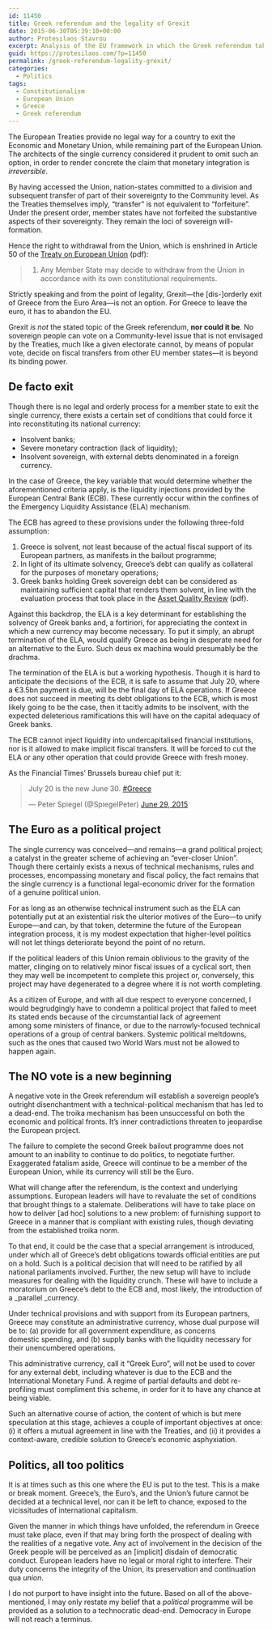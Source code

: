 ```yaml
---
id: 11450
title: Greek referendum and the legality of Grexit
date: 2015-06-30T05:39:10+00:00
author: Protesilaos Stavrou
excerpt: Analysis of the EU framework in which the Greek referendum takes place. A political arrangement will be provided as a solution to a technocratic dead-end.
guid: https://protesilaos.com/?p=11450
permalink: /greek-referendum-legality-grexit/
categories:
  - Politics
tags:
  - Constitutionalism
  - European Union
  - Greece
  - Greek referendum
---
```

The European Treaties provide no legal way for a country to exit the Economic and Monetary Union, while remaining part of the European Union. The architects of the single currency considered it prudent to omit such an option, in order to render concrete the claim that monetary integration is _irreversible_.

By having accessed the Union, nation-states committed to a division and subsequent transfer of part of their sovereignty to the Community level. As the Treaties themselves imply, &#8220;transfer&#8221; is not equivalent to &#8220;forfeiture&#8221;. Under the present order, member states have not forfeited the substantive aspects of their sovereignty. They remain the loci of sovereign will-formation.

Hence the right to withdrawal from the Union, which is enshrined in Article 50 of the <a href="http://eur-lex.europa.eu/legal-content/EN/TXT/PDF/?uri=CELEX:12012M/TXT&from=EN" target="_blank">Treaty on European Union</a> (pdf):

> 1. Any Member State may decide to withdraw from the Union in accordance with its own constitutional requirements.

Strictly speaking and from the point of legality, Grexit—the [dis-]orderly exit of Greece from the Euro Area—is not an option. For Greece to leave the euro, it has to abandon the EU.

Grexit _is not_ the stated topic of the Greek referendum, **nor could it be**. No sovereign people can vote on a Community-level issue that is not envisaged by the Treaties, much like a given electorate cannot, by means of popular vote, decide on fiscal transfers from other EU member states—it is beyond its binding power.

## De facto exit

Though there is no legal and orderly process for a member state to exit the single currency, there exists a certain set of conditions that could force it into reconstituting its national currency:

  * Insolvent banks;
  * Severe monetary contraction (lack of liquidity);
  * Insolvent sovereign, with external debts denominated in a foreign currency.

In the case of Greece, the key variable that would determine whether the aforementioned criteria apply, is the liquidity injections provided by the European Central Bank (ECB). These currently occur within the confines of the Emergency Liquidity Assistance (ELA) mechanism.

The ECB has agreed to these provisions under the following three-fold assumption:

  1. Greece is solvent, not least because of the actual fiscal support of its European partners, as manifests in the bailout programme;
  2. In light of its ultimate solvency, Greece&#8217;s debt can qualify as collateral for the purposes of monetary operations;
  3. Greek banks holding Greek sovereign debt can be considered as maintaining sufficient capital that renders them solvent, in line with the evaluation process that took place in the <a href="https://www.ecb.europa.eu/pub/pdf/other/aggregatereportonthecomprehensiveassessment201410.en.pdf" target="_blank">Asset Quality Review</a> (pdf).

Against this backdrop, the ELA is a key determinant for establishing the solvency of Greek banks and, a fortiriori, for appreciating the context in which a new currency may become necessary. To put it simply, an abrupt termination of the ELA, would qualify Greece as being in desperate need for an alternative to the Euro. Such deus ex machina would presumably be the drachma.

The termination of the ELA is but a working hypothesis. Though it is hard to anticipate the decisions of the ECB, it is safe to assume that July 20, where a €3.5bn payment is due, will be the final day of ELA operations. If Greece does not succeed in meeting its debt obligations to the ECB, which is most likely going to be the case, then it tacitly admits to be insolvent, with the expected deleterious ramifications this will have on the capital adequacy of Greek banks.

The ECB cannot inject liquidity into undercapitalised financial institutions, nor is it allowed to make implicit fiscal transfers. It will be forced to cut the ELA or any other operation that could provide Greece with fresh money.

As the Financial Times&#8217; Brussels bureau chief put it:

<blockquote class="twitter-tweet" width="550">
  <p lang="en" dir="ltr">
    July 20 is the new June 30. <a href="https://twitter.com/hashtag/Greece?src=hash">#Greece</a>
  </p>
  
  <p>
    &mdash; Peter Spiegel (@SpiegelPeter) <a href="https://twitter.com/SpiegelPeter/status/615410399375151104">June 29, 2015</a>
  </p>
</blockquote>



## The Euro as a political project

The single currency was conceived—and remains—a grand political project; a catalyst in the greater scheme of achieving an &#8220;ever-closer Union&#8221;. Though there certainly exists a nexus of technical mechanisms, rules and processes, encompassing monetary and fiscal policy, the fact remains that the single currency is a functional legal-economic driver for the formation of a genuine political union.

For as long as an otherwise technical instrument such as the ELA can potentially put at an existential risk the ulterior motives of the Euro—to unify Europe—and can, by that token, determine the future of the European integration process, it is my modest expectation that higher-level politics will not let things deteriorate beyond the point of no return.

If the political leaders of this Union remain oblivious to the gravity of the matter, clinging on to relatively minor fiscal issues of a cyclical sort, then they may well be incompetent to complete this project or, conversely, this project may have degenerated to a degree where it is not worth completing.

As a citizen of Europe, and with all due respect to everyone concerned, I would begrudgingly have to condemn a political project that failed to meet its stated ends because of the circumstantial lack of agreement among some ministers of finance, or due to the narrowly-focused technical operations of a group of central bankers. Systemic political meltdowns, such as the ones that caused two World Wars must not be allowed to happen again.

## The NO vote is a new beginning

A negative vote in the Greek referendum will establish a sovereign people’s outright disenchantment with a technical-political mechanism that has led to a dead-end. The troika mechanism has been unsuccessful on both the economic and political fronts. It&#8217;s inner contradictions threaten to jeopardise the European project.

The failure to complete the second Greek bailout programme does not amount to an inability to continue to do politics, to negotiate further. Exaggerated fatalism aside, Greece will continue to be a member of the European Union, while its currency will still be the Euro.

What will change after the referendum, is the context and underlying assumptions. European leaders will have to revaluate the set of conditions that brought things to a stalemate. Deliberations will have to take place on how to deliver [ad hoc] solutions to a new problem: of furnishing support to Greece in a manner that is compliant with existing rules, though deviating from the established troika norm.

To that end, it could be the case that a special arrangement is introduced, under which all of Greece&#8217;s debt obligations towards official entities are put on a hold. Such is a political decision that will need to be ratified by all national parliaments involved. Further, the new setup will have to include measures for dealing with the liquidity crunch. These will have to include a moratorium on Greece&#8217;s debt to the ECB and, most likely, the introduction of a _parallel _currency.

Under technical provisions and with support from its European partners, Greece may constitute an administrative currency, whose dual purpose will be to: (a) provide for all government expenditure, as concerns domestic spending, and (b) supply banks with the liquidity necessary for their unencumbered operations.

This administrative currency, call it &#8220;Greek Euro&#8221;, will not be used to cover for any external debt, including whatever is due to the ECB and the International Monetary Fund. A regime of partial defaults and debt re-profiling must compliment this scheme, in order for it to have any chance at being viable.

Such an alternative course of action, the content of which is but mere speculation at this stage, achieves a couple of important objectives at once: (i) it offers a mutual agreement in line with the Treaties, and (ii) it provides a context-aware, credible solution to Greece&#8217;s economic asphyxiation.

## Politics, all too politics

It is at times such as this one where the EU is put to the test. This is a make or break moment. Greece&#8217;s, the Euro&#8217;s, and the Union&#8217;s future cannot be decided at a technical level, nor can it be left to chance, exposed to the vicissitudes of international capitalism.

Given the manner in which things have unfolded, the referendum in Greece must take place, even if that may bring forth the prospect of dealing with the realities of a negative vote. Any act of involvement in the decision of the Greek people will be perceived as an [implicit] disdain of democratic conduct. European leaders have no legal or moral right to interfere. Their duty concerns the integrity of the Union, its preservation and continuation qua _union_.

I do not purport to have insight into the future. Based on all of the above-mentioned, I may only restate my belief that a _political_ programme will be provided as a solution to a technocratic dead-end. Democracy in Europe will not reach a terminus.